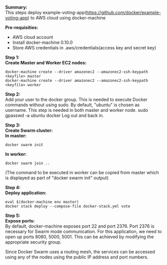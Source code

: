 
**Summary:**  
This steps deploy example-voting-app(https://github.com/docker/example-voting-app) to AWS cloud using docker-machine

**Pre-requisities:**  
 - AWS cloud account 
 - Install docker-machine 0.10.0 
 - Store AWS credentials in .aws/credentials(access key and secret key)

**Step 1:**  
**Create Master and Worker EC2 nodes:**  

    docker-machine create --driver amazonec2 --amazonec2-ssh-keypath <keyfile> master
    docker-machine create --driver amazonec2 --amazonec2-ssh-keypath <keyfile> worker

**Step 2:**  
Add your user to the docker group. This is needed to execute Docker commands without using sudo. By default, "ubuntu" is chosen as username. This step is needed in both master and worker node.
sudo gpasswd -a ubuntu docker
Log out and back in.

**Step 3:**  
**Create Swarm cluster:**  
**In master:**  

    docker swarm init

**In worker:**  

    docker swarm join ..

(The command to be executed in worker can be copied from master which is displayed as part of "docker swarm init" output)

**Step 4:**  
**Deploy application:**  

    eval $(docker-machine env master)
    docker stack deploy --compose-file docker-stack.yml vote


**Step 5:**  
**Expose ports:**  
By default, docker-machine exposes port 22 and port 2376. Port 2376 is necessary for Swarm mode communication. For this application, we need to open up ports 8080, 5000, 5001. This can be achieved by modifying the appropriate security group.

Since Docker Swarm uses a routing mesh, the services can be accessed using any of the nodes using the public IP address and port numbers.
